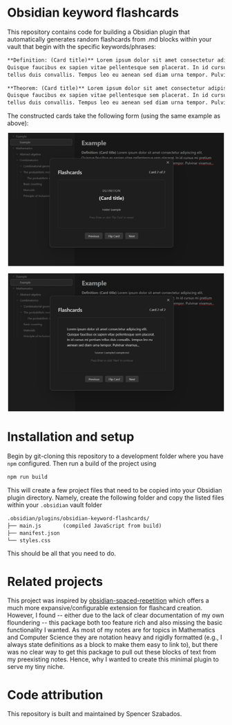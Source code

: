 # Obsidian keyword flashcards

This repository contains code for building a Obsidian plugin that automatically
generates random flashcards from .md blocks within your vault that begin with the
specific keywords/phrases:

```md
**Definition: (Card title)** Lorem ipsum dolor sit amet consectetur adipiscing elit.
Quisque faucibus ex sapien vitae pellentesque sem placerat. In id cursus mi pretium 
tellus duis convallis. Tempus leo eu aenean sed diam urna tempor. Pulvinar vivamus...
```

```md
**Theorem: (Card title)** Lorem ipsum dolor sit amet consectetur adipiscing elit.
Quisque faucibus ex sapien vitae pellentesque sem placerat. In id cursus mi pretium 
tellus duis convallis. Tempus leo eu aenean sed diam urna tempor. Pulvinar vivamus...
```

The constructed cards take the following form (using the same example as above):

<p align="center">
<img src="assets/obsidian-flashcard-front.png", width="500">
</p>

<p align="center">
<img src="assets/obsidian-flashcard-back.png", width="500">
</p>


# Installation and setup
Begin by git-cloning this repository to a development folder where you have `npm` 
configured. Then run a build of the project using 

```bash
npm run build
```

This will create a few project files that need to be copied into your Obsidian 
plugin directory. Namely, create the following folder and copy the listed files 
within your `.obsidian` vault folder

```md
.obsidian/plugins/obsidian-keyword-flashcards/
├── main.js       (compiled JavaScript from build)
├── manifest.json
└── styles.css
```

This should be all that you need to do.


# Related projects
This project was inspired by [obsidian-spaced-repetition](https://github.com/st3v3nmw/obsidian-spaced-repetition)
which offers a much more expansive/configurable extension for flashcard creation. 
However, I found -- either due to the lack of clear documentation of my own floundering -- this
package both too feature rich and also missing the basic functionality I wanted. As most of
my notes are for topics in Mathematics and Computer Science they are notation heavy and rigidly
formatted (e.g., I always state definitions as a block to make them easy to link to), but there 
was no clear way to get this package to pull out these blocks of text from my preexisting notes. 
Hence, why I wanted to create this minimal plugin to serve my tiny niche.  


# Code attribution 
This repository is built and maintained by Spencer Szabados.